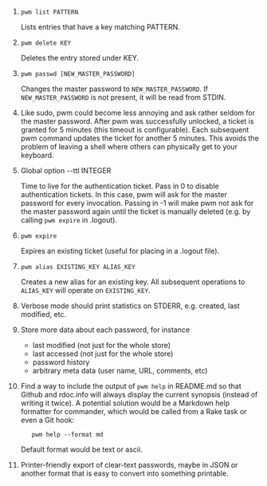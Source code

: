 1. `pwm list PATTERN`

    Lists entries that have a key matching PATTERN.

1. `pwm delete KEY`

    Deletes the entry stored under KEY.

1. `pwm passwd [NEW_MASTER_PASSWORD]`

    Changes the master password to `NEW_MASTER_PASSWORD`. If `NEW_MASTER_PASSWORD` is not present, it will be read from STDIN.

1.  Like sudo, pwm could become less annoying and ask rather seldom for the master password. After pwm was successfully unlocked, a ticket is granted for 5 minutes (this timeout is configurable). Each subsequent pwm command updates the ticket for another 5 minutes. This avoids the problem of leaving a shell where others can physically get to your keyboard.

1. Global option --ttl INTEGER

    Time to live for the authentication ticket.
    Pass in 0 to disable authentication tickets. In this case, pwm will ask for the master password for every invocation.
    Passing in -1 will make pwm not ask for the master password again until the ticket is manually deleted (e.g. by calling `pwm expire` in .logout).

1. `pwm expire`

    Expires an existing ticket (useful for placing in a .logout file).

1. `pwm alias EXISTING_KEY ALIAS_KEY`

    Creates a new alias for an existing key. All subsequent operations to `ALIAS_KEY` will operate on `EXISTING_KEY`.

1. Verbose mode should print statistics on STDERR, e.g. created, last modified, etc.

1. Store more data about each password, for instance
    * last modified (not just for the whole store)
    * last accessed (not just for the whole store)
    * password history
    * arbitrary meta data (user name, URL, comments, etc)

1. Find a way to include the output of `pwm help` in README.md so that Github and rdoc.info will always display the current synopsis (instead of writing it twice). A potential solution would be a Markdown help formatter for commander, which would be called from a Rake task or even a Git hook:

          pwm help --format md

    Default format would be text or ascii.

1. Printer-friendly export of clear-text passwords, maybe in JSON or another format that is easy to convert into something printable.
